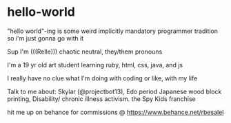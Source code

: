 # hello-world

"hello world"-ing is some weird implicitly mandatory programmer tradition so i'm just gonna go with it

Sup I'm (((Relle))) 
chaotic neutral, they/them pronouns 

I'm a 19 yr old art student learning ruby, html, css, java, and js 

I really have no clue what I'm doing with coding or like, with my life

Talk to me about:
  Skylar (@projectbot13),
  Edo period Japanese wood block printing,
  Disability/ chronic illness activism.
  the Spy Kids franchise
  
  hit me up on behance for commissions @ https://www.behance.net/rbesalel
